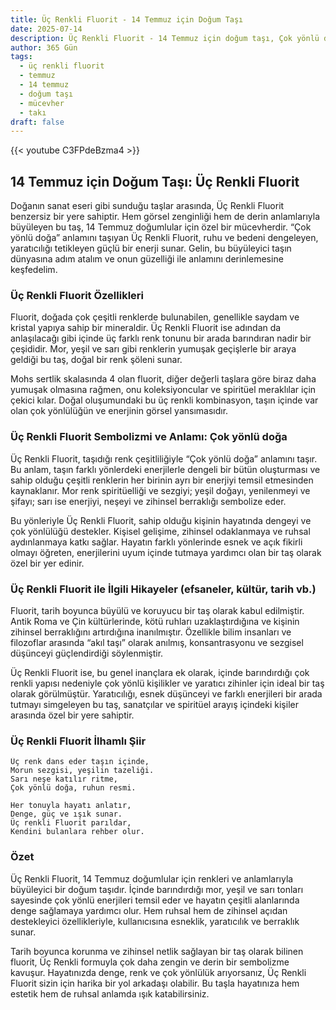 ```yaml
---
title: Üç Renkli Fluorit - 14 Temmuz için Doğum Taşı
date: 2025-07-14
description: Üç Renkli Fluorit - 14 Temmuz için doğum taşı, Çok yönlü doğa sembolü. Bu özel taşın derin anlamını öğrenin.
author: 365 Gün
tags:
  - üç renkli fluorit
  - temmuz
  - 14 temmuz
  - doğum taşı
  - mücevher
  - takı
draft: false
---
```


{{< youtube C3FPdeBzma4 >}}

## 14 Temmuz için Doğum Taşı: Üç Renkli Fluorit

Doğanın sanat eseri gibi sunduğu taşlar arasında, Üç Renkli Fluorit benzersiz bir yere sahiptir. Hem görsel zenginliği hem de derin anlamlarıyla büyüleyen bu taş, 14 Temmuz doğumlular için özel bir mücevherdir. “Çok yönlü doğa” anlamını taşıyan Üç Renkli Fluorit, ruhu ve bedeni dengeleyen, yaratıcılığı tetikleyen güçlü bir enerji sunar. Gelin, bu büyüleyici taşın dünyasına adım atalım ve onun güzelliği ile anlamını derinlemesine keşfedelim.

### Üç Renkli Fluorit Özellikleri

Fluorit, doğada çok çeşitli renklerde bulunabilen, genellikle saydam ve kristal yapıya sahip bir mineraldir. Üç Renkli Fluorit ise adından da anlaşılacağı gibi içinde üç farklı renk tonunu bir arada barındıran nadir bir çeşididir. Mor, yeşil ve sarı gibi renklerin yumuşak geçişlerle bir araya geldiği bu taş, doğal bir renk şöleni sunar.

Mohs sertlik skalasında 4 olan fluorit, diğer değerli taşlara göre biraz daha yumuşak olmasına rağmen, onu koleksiyoncular ve spiritüel meraklılar için çekici kılar. Doğal oluşumundaki bu üç renkli kombinasyon, taşın içinde var olan çok yönlülüğün ve enerjinin görsel yansımasıdır.

### Üç Renkli Fluorit Sembolizmi ve Anlamı: Çok yönlü doğa

Üç Renkli Fluorit, taşıdığı renk çeşitliliğiyle “Çok yönlü doğa” anlamını taşır. Bu anlam, taşın farklı yönlerdeki enerjilerle dengeli bir bütün oluşturması ve sahip olduğu çeşitli renklerin her birinin ayrı bir enerjiyi temsil etmesinden kaynaklanır. Mor renk spiritüelliği ve sezgiyi; yeşil doğayı, yenilenmeyi ve şifayı; sarı ise enerjiyi, neşeyi ve zihinsel berraklığı sembolize eder.

Bu yönleriyle Üç Renkli Fluorit, sahip olduğu kişinin hayatında dengeyi ve çok yönlülüğü destekler. Kişisel gelişime, zihinsel odaklanmaya ve ruhsal aydınlanmaya katkı sağlar. Hayatın farklı yönlerinde esnek ve açık fikirli olmayı öğreten, enerjilerini uyum içinde tutmaya yardımcı olan bir taş olarak özel bir yer edinir.

### Üç Renkli Fluorit ile İlgili Hikayeler (efsaneler, kültür, tarih vb.)

Fluorit, tarih boyunca büyülü ve koruyucu bir taş olarak kabul edilmiştir. Antik Roma ve Çin kültürlerinde, kötü ruhları uzaklaştırdığına ve kişinin zihinsel berraklığını artırdığına inanılmıştır. Özellikle bilim insanları ve filozoflar arasında “akıl taşı” olarak anılmış, konsantrasyonu ve sezgisel düşünceyi güçlendirdiği söylenmiştir.

Üç Renkli Fluorit ise, bu genel inançlara ek olarak, içinde barındırdığı çok renkli yapısı nedeniyle çok yönlü kişilikler ve yaratıcı zihinler için ideal bir taş olarak görülmüştür. Yaratıcılığı, esnek düşünceyi ve farklı enerjileri bir arada tutmayı simgeleyen bu taş, sanatçılar ve spiritüel arayış içindeki kişiler arasında özel bir yere sahiptir.

### Üç Renkli Fluorit İlhamlı Şiir

```
Üç renk dans eder taşın içinde,
Morun sezgisi, yeşilin tazeliği.
Sarı neşe katılır ritme,
Çok yönlü doğa, ruhun resmi.

Her tonuyla hayatı anlatır,
Denge, güç ve ışık sunar.
Üç renkli Fluorit parıldar,
Kendini bulanlara rehber olur.
```

### Özet

Üç Renkli Fluorit, 14 Temmuz doğumlular için renkleri ve anlamlarıyla büyüleyici bir doğum taşıdır. İçinde barındırdığı mor, yeşil ve sarı tonları sayesinde çok yönlü enerjileri temsil eder ve hayatın çeşitli alanlarında denge sağlamaya yardımcı olur. Hem ruhsal hem de zihinsel açıdan destekleyici özellikleriyle, kullanıcısına esneklik, yaratıcılık ve berraklık sunar.

Tarih boyunca korunma ve zihinsel netlik sağlayan bir taş olarak bilinen fluorit, Üç Renkli formuyla çok daha zengin ve derin bir sembolizme kavuşur. Hayatınızda denge, renk ve çok yönlülük arıyorsanız, Üç Renkli Fluorit sizin için harika bir yol arkadaşı olabilir. Bu taşla hayatınıza hem estetik hem de ruhsal anlamda ışık katabilirsiniz.